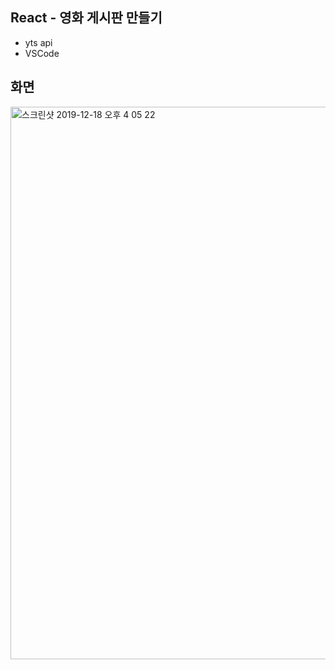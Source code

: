 ## React - 영화 게시판 만들기

- yts api 
- VSCode



## 화면 

<img width="884" alt="스크린샷 2019-12-18 오후 4 05 22" src="https://user-images.githubusercontent.com/48245776/71063698-9bcbb200-21b0-11ea-9372-3e6573c25a73.png">

